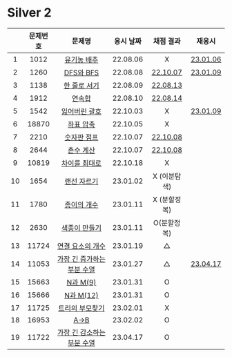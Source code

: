 # Silver 2

|     | 문제번호 |                  문제명                  | 응시 날짜 |        채점 결과         |            재응시             |
| :-: | :------: | :--------------------------------------: | :-------: | :----------------------: | :---------------------------: |
|  1  |   1012   |         [유기농 배추](./1012.js)         | 22.08.06  |            X             | [23.01.06](./replay/1012.js)  |
|  2  |   1260   |          [DFS와 BFS](./1260.js)          | 22.08.08  | [22.10.07](./1260_re.js) | [23.01.09](./replay/1260.js)  |
|  3  |   1138   |        [한 줄로 서기](./1138.js)         | 22.08.09  | [22.08.13](./1138_re.js) |
|  4  |   1912   |           [연속합](./1912.js)            | 22.08.10  | [22.08.14](./1912_re.js) |
|  5  |   1542   |        [잃어버린 괄호](./1542.js)        | 22.10.03  |            X             | [23.01.09](./replay/1542.js)  |
|  6  |  18870   |         [좌표 압축](./18870.js)          | 22.10.05  |            X             |
|  7  |   2210   |         [숫자판 점프](./2210.js)         | 22.10.07  | [22.10.08](./2210_re.js) |
|  8  |   2644   |          [촌수 계산](./2644.js)          | 22.10.07  | [22.10.08](./2644_re.js) |
|  9  |  10819   |       [차이를 최대로](./10819.js)        | 22.10.18  |            X             |
| 10  |   1654   |         [랜선 자르기](./1654.js)         | 23.01.02  |       X (이분탐색)       |
| 11  |   1780   |         [종이의 개수](./1780.js)         | 23.01.11  |       X (분할정복)       |
| 12  |   2630   |        [색종이 만들기](./2630.js)        | 23.01.11  |       O(분할정복)        |
| 13  |  11724   |      [연결 요소의 개수](./11724.js)      | 23.01.19  |            △             |
| 14  |  11053   | [가장 긴 증가하는 부분 수열](./11053.js) | 23.01.27  |            △             | [23.04.17](./replay/11053.js) |
| 15  |  15663   |          [N과 M(9)](./15663.js)          | 23.01.31  |            O             |
| 16  |  15666   |         [N과 M(12)](./15666.js)          | 23.01.31  |            O             |
| 17  |  11725   |      [트리의 부모찾기](./11725.js)       | 23.02.01  |            X             |
| 18  |  16953   |            [A->B](./16953.js)            | 23.02.02  |            O             |
| 19  |  11722   | [가장 긴 감소하는 부분 수열](./11722.js) | 23.04.17  |            O             |
